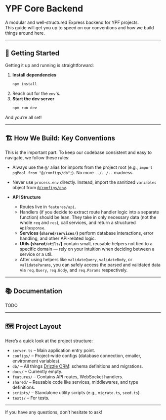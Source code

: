 # YPF Core Backend

A modular and well-structured Express backend for YPF projects.  
This guide will get you up to speed on our conventions and how we build things around here.

---

## 🚀 Getting Started

Getting it up and running is straightforward:

1. **Install dependencies**
   ```sh
   npm install
   ```
2. Reach out for the `env`'s.
3. **Start the dev server**
   ```sh
   npm run dev
   ```

And you’re all set!

---

## 🏗️ How We Build: Key Conventions

This is the important part. To keep our codebase consistent and easy to navigate, we follow these rules:

- Always use the `@/` alias for imports from the project root (e.g., `import pgPool from "@/configs/db";`).
  No more `../../..` madness.

- Never use `process.env` directly.
  Instead, import the sanitized `variables` object from [`@/configs/env`](configs/env.ts).

- **API Structure**
  - Routes live in `features/api`.
  - Handlers (if you decide to extract route handler logic into a separate function) should be lean.
    They take in only necessary data (not the whole `req` and `res`), call services, and return a structured `ApiResponse`.
  - **Services (`shared/services/`)** perform database interactions, error handling, and other API-related logic.
  - **Utils (`shared/utils/`)** contain small, reusable helpers not tied to a specific domain — rely on your intuition when deciding between a service or a util.
  - After using helpers like `validateQuery`, `validateBody`, or `validateParams`, you can safely access the parsed and validated data via `req.Query`, `req.Body`, and `req.Params` respectively.

---

## 📚 Documentation

TODO

---

## 🗺️ Project Layout

Here’s a quick look at the project structure:

- `server.ts` – Main application entry point.
- `configs/` – Project-wide configs (database connection, emailer, environment variables).
- `db/` – All things [Drizzle ORM](https://orm.drizzle.team/): schema definitions and migrations.
- `docs/` – Currently empty.
- `features/` – Contains API routes, WebSocket handlers.
- `shared/` – Reusable code like services, middlewares, and type definitions.
- `scripts/` – Standalone utility scripts (e.g., `migrate.ts`, `seed.ts`).
- `tests/` – For tests.

---

If you have any questions, don’t hesitate to ask!
